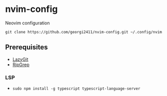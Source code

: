 # nvim-config
Neovim configuration

```
git clone https://github.com/georgi2411/nvim-config.git ~/.config/nvim
```

## Prerequisites

- [LazyGit](https://github.com/jesseduffield/lazygit)
- [RipGrep](https://github.com/BurntSushi/ripgrep)

### LSP
 - `sudo npm install -g typescript typescript-language-server`
